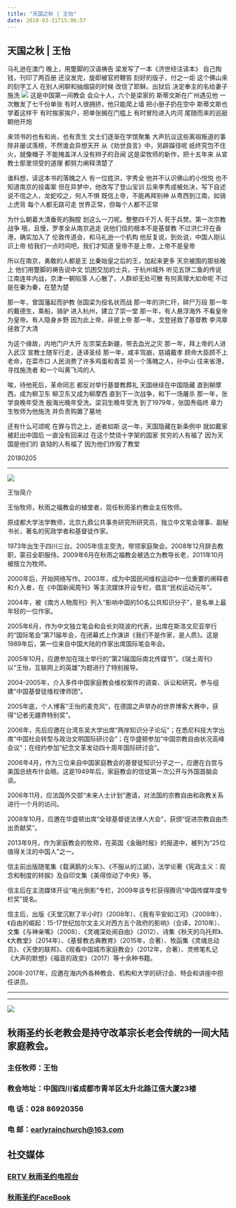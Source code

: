 ```yaml
---
title: "天国之秋 | 王怡"
date: 2018-03-31T15:06:57
---
```


## 天国之秋 | 王怡


马礼逊在澳门
晚上，用蹩脚的汉语祷告
梁发写了一本《济世经注读本》
自己掏钱，刊印了两百册
还没发完，旋即被官府鞭笞
刻好的版子，付之一炬
这个佛山来的刻字工人
在别人闲聊和抽烟袋的时候
改信了耶稣。出狱后
决定奉主的名给妻子施洗
<img src="http://ww1.sinaimg.cn/large/00763B6bly1fq10wkura8g30jg0ave81.gif"/>
这是中国第一间教会
会众十人，六个是梁家的
斯蒂文斯在广州遇见他
一次散发了七千份单张
有时人很拥挤，他只能爬上墙
把小册子扔在空中
斯蒂文斯也学着这样干
有时挨家挨户，把单张搁在门槛上
有时冒险进入内河
尾随而来的巡艇朝他开炮

来领书的也有和尚，也有贡生
文士们逐渐在学馆聚集
大声抗议这些离祖叛道的事
除非屡试落榜，不然谁会异想天开
从《劝世良言》中，另辟蹊径呢
纸终究包不住火，就像帽子
不能掩盖洋人没有辫子的丑闻
这是梁牧师的新作，把十五年来
从宣教士那里领受的道理
都努力阐释清楚了

谁料想，读这本书的落魄之人
有一位姓洪，字秀全
他并不认识佛山的小悦悦
也不知道南京的投毒案
但在异梦中，他改写了登山宝训
后来李秀成被处决，写下自述
说不信之人，龙蛇咬之，何人不惧
既信上帝，不能再拜别神
从粤西到江南，如骑上虎背
每个人都无路可走
世界正常，但每个人都不正常

为什么朝着大清垂死的胸膛
划这么一刀呢。整整四千万人
死于兵燹。第一次宗教战争
哦，且慢，罗孝全从南京逃走
说他们信的根本不是基督教
不过洪仁玕在香港，确实加入了
伦敦传道会，和马礼逊一个机构
他反复说，到处说，中国人刚认识上帝
给我们一点时间吧，我们才知道
皇帝不是上帝，上帝不是皇帝

所以在南京，勇敢的人都是王
比秦始皇之后的王，加起来更多
天京被围的那些晚上
他们用蹩脚的祷告说中文
饥困交加的士兵，于杭州城外
听见五饼二鱼的传说
江南连年内战，京津一朝陷落
人心散了，人群却无处可散
有何真理大如命呢
不过是在秦为秦，在楚为楚

那一年，曾国藩起而护教
张国梁为投名状而战
那一年的洪仁玕，碎尸万段
那一年的戴德生，乘船，骑驴
进入杭州，建立了崇一堂
那一年，有人悬浮海外
不看皇帝为皇帝。有人隐身乡野
因为此上帝，非彼上帝
那一年，戈登拯救了基督教
李鸿章拯救了大清

为这个缘故，内地门户大开
左宗棠去新疆，带去血光之灾
那一年，拜上帝的人进入武汉
宣教士随军行走，迻译圣经
那一年，咸丰驾崩，慈禧戴孝
顾命大臣顾不上老命，在菜市口
人民消费了许多鸡蛋和青菜
另一个落魄之人，孙中山
往来省港，寻找施洗者
和一个叫黄飞鸿的人

唉，待他死后，革命同志
都反对举行基督教葬礼
天国继续在中国隐藏
直到柳摩西，成为柳卫东
柳卫东又成为柳摩西
直到下一次战争，和下一场屠杀
那一年，张学良晚年受洗
殷海光晚年受洗。梁羽生晚年受洗
到了1979年，张国焘临终
章力生牧师为他施洗
并负责购置了墓地

还有什么可颂呢
在罪与罚之上，逝者如斯
这一年，天国隐藏在新条例中
就如戴家被赶出中国后
一直没有回来过
在这个焚烧十字架的国家
贫穷的人有福了
因为天国是他们的
哀恸的人有福了
因为他们炸毁了教堂


20180205

------------------------------------------------------------------------------------------------------------
<img src="http://ww1.sinaimg.cn/large/00763B6bly1fpwd17y2qpj30b307eq2w.jpg"/>

王怡简介


王怡牧师，秋雨之福教会的植堂者，现任秋雨圣约教会主任牧师。

原成都大学法学教师，北京九鼎公共事务研究所研究员，独立中文笔会理事、副秘书长，著名的宪政学者和基督徒作家。

1973年出生于四川三台。2005年信主受洗，带领家庭聚会。2008年12月辞去教职，蒙召全职服侍。2009年6月在秋雨之福教会被选立为教导长老，2011年10月被按立为牧师。

2000年后，开始网络写作。2003年，成为中国民间维权运动中一位重要的阐释者和介入者，在《中国新闻周刊》等主流媒体开设专栏，倡言“民权运动元年”。

2004年，被《南方人物周刊》列入“影响中国的50名公共知识分子”，是名单上最年轻的一位作家。

2005年6月，作为中文独立笔会和会长刘晓波的代表，出席在斯洛文尼亚举行的“国际笔会”第71届年会，在闭幕式上作演讲《我们不是作家，是人质》。这是1989年后，第一位来自中国大陆的作家出席国际笔会年会。

2005年10月，应邀参加在瑞士举行的“第21届国际南北传媒节”。《瑞士周刊》以“王怡，互联网上的英雄”为题进行了特别报导。

2004-2005年，介入多件中国家庭教会维权案件的调查、诉讼和研究，参与组建“中国基督徒维权律师团”。

2005年底，个人博客“王怡的麦克风”，在德国之声举办的世界博客大赛中，获得“记者无疆界特别奖”。

2006年，先后应邀在台湾东吴大学出席“两岸知识分子论坛”；在悉尼科技大学出席“中国社会转型与政治文明国际研讨会”；在华盛顿参加“中国宗教自由状况高峰会议”；在纽约参加“纪念文革发动四十周年国际研讨会”。

2006年4月，作为三位来自中国家庭教会的基督徒知识分子之一，应邀在白宫与美国总统布什会晤。这是1949年后，家庭教会的信徒第一次公开与外国首脑会谈。

2006年11月，应法国外交部“未来人士计划”邀请，对法国的宗教自由和政教关系进行一个月的访问。

2008年10月，应邀在华盛顿出席“全球基督徒法律人大会”，获颁“促进宗教自由杰出贡献奖”。

2013年9月，作为家庭教会的牧师，在英国《金融时报》的报道中，被列为“25位值得关注的中国人”之一。

信主前出版随笔集《载满鹅的火车》、《不服从的江湖》，法学论著《宪政主义：观念和制度的转捩》及自印文集《美得惊动了中央》等。

信主后在主流媒体开设“电光倒影”专栏，2009年该专栏获得腾讯“中国传媒年度专栏奖”提名。

信主后，出版《天堂沉默了半小时》（2008年）、《我有平安如江河》（2009年）、《自由的崛起：15-17世纪加尔文主义对西方五个政府的影响》（合译，2010年）、文集《与神亲嘴》（2008）、《灵魂深处闹自由》（2012）、诗集《秋天的乌托邦》、《大教堂》（2014年）、《基督教古典教育》（2015年，合著）、牧函集《灵魂总动员》、《天使的联邦》、《观看中国城市家庭教会》（2012年，合著）、灵修笔札记《大声的默想》《福音的政变》（2017）等十余种书籍。

2008-2017年，应邀在海内外各种教会、机构和大学的研讨会、特会和讲座中担任讲员。





------------------------------------------------------------------------------------------------------------
-------------------------------------------------------------------------------------------------------------


<img src="http://ww1.sinaimg.cn/large/00763B6bgy1fpvojilplcj308008074j.jpg"/>


## 秋雨圣约长老教会是持守改革宗长老会传统的一间大陆家庭教会。 

###  主任牧师：王怡 
### 教会地址：中国四川省成都市青羊区太升北路江信大厦23楼
###  电        话：028 86920356
### 电        邮：earlyrainchurch@163.com

## **社交媒体**
###  [ERTV 秋雨圣约电视台](https://www.youtube.com/channel/UCn7IF7YEKrgKi0LaCsX8YCg/about)
### [秋雨圣约FaceBook](https://www.facebook.com/church.earlyraincovenant)










